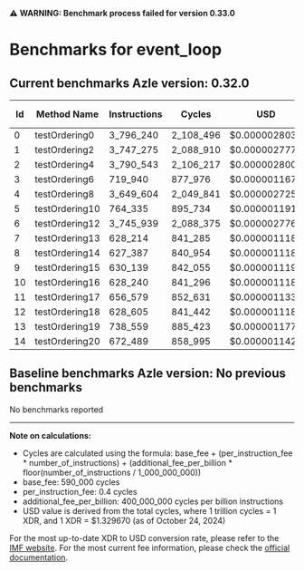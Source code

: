 ⚠️ **WARNING: Benchmark process failed for version 0.33.0**

# Benchmarks for event_loop

## Current benchmarks Azle version: 0.32.0

| Id  | Method Name    | Instructions | Cycles    | USD           | USD/Million Calls |
| --- | -------------- | ------------ | --------- | ------------- | ----------------- |
| 0   | testOrdering0  | 3_796_240    | 2_108_496 | $0.0000028036 | $2.80             |
| 1   | testOrdering2  | 3_747_275    | 2_088_910 | $0.0000027776 | $2.77             |
| 2   | testOrdering4  | 3_790_543    | 2_106_217 | $0.0000028006 | $2.80             |
| 3   | testOrdering6  | 719_940      | 877_976   | $0.0000011674 | $1.16             |
| 4   | testOrdering8  | 3_649_604    | 2_049_841 | $0.0000027256 | $2.72             |
| 5   | testOrdering10 | 764_335      | 895_734   | $0.0000011910 | $1.19             |
| 6   | testOrdering12 | 3_745_939    | 2_088_375 | $0.0000027768 | $2.77             |
| 7   | testOrdering13 | 628_214      | 841_285   | $0.0000011186 | $1.11             |
| 8   | testOrdering14 | 627_387      | 840_954   | $0.0000011182 | $1.11             |
| 9   | testOrdering15 | 630_139      | 842_055   | $0.0000011197 | $1.11             |
| 10  | testOrdering16 | 628_240      | 841_296   | $0.0000011186 | $1.11             |
| 11  | testOrdering17 | 656_579      | 852_631   | $0.0000011337 | $1.13             |
| 12  | testOrdering18 | 628_605      | 841_442   | $0.0000011188 | $1.11             |
| 13  | testOrdering19 | 738_559      | 885_423   | $0.0000011773 | $1.17             |
| 14  | testOrdering20 | 672_489      | 858_995   | $0.0000011422 | $1.14             |

## Baseline benchmarks Azle version: No previous benchmarks

No benchmarks reported

---

**Note on calculations:**

- Cycles are calculated using the formula: base_fee + (per_instruction_fee \* number_of_instructions) + (additional_fee_per_billion \* floor(number_of_instructions / 1_000_000_000))
- base_fee: 590_000 cycles
- per_instruction_fee: 0.4 cycles
- additional_fee_per_billion: 400_000_000 cycles per billion instructions
- USD value is derived from the total cycles, where 1 trillion cycles = 1 XDR, and 1 XDR = $1.329670 (as of October 24, 2024)

For the most up-to-date XDR to USD conversion rate, please refer to the [IMF website](https://www.imf.org/external/np/fin/data/rms_sdrv.aspx).
For the most current fee information, please check the [official documentation](https://internetcomputer.org/docs/current/developer-docs/gas-cost#execution).
